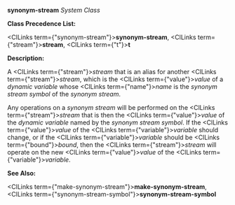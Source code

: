 **synonym-stream** *System Class* 



**Class Precedence List:** 



<ClLinks  term={"synonym-stream"}><b>synonym-stream</b></ClLinks>, <ClLinks  term={"stream"}><b>stream</b></ClLinks>, <ClLinks  term={"t"}><b>t</b></ClLinks> 



**Description:** 



A <ClLinks  term={"stream"}><i>stream</i></ClLinks> that is an alias for another <ClLinks  term={"stream"}><i>stream</i></ClLinks>, which is the <ClLinks  term={"value"}><i>value</i></ClLinks> of a *dynamic variable* whose <ClLinks  term={"name"}><i>name</i></ClLinks> is the *synonym stream symbol* of the *synonym stream*. 



Any operations on a *synonym stream* will be performed on the <ClLinks  term={"stream"}><i>stream</i></ClLinks> that is then the <ClLinks  term={"value"}><i>value</i></ClLinks> of the *dynamic variable* named by the *synonym stream symbol*. If the <ClLinks  term={"value"}><i>value</i></ClLinks> of the <ClLinks  term={"variable"}><i>variable</i></ClLinks> should change, or if the <ClLinks  term={"variable"}><i>variable</i></ClLinks> should be <ClLinks  term={"bound"}><i>bound</i></ClLinks>, then the <ClLinks  term={"stream"}><i>stream</i></ClLinks> will operate on the new <ClLinks  term={"value"}><i>value</i></ClLinks> of the <ClLinks  term={"variable"}><i>variable</i></ClLinks>. 



**See Also:** 



<ClLinks  term={"make-synonym-stream"}><b>make-synonym-stream</b></ClLinks>, <ClLinks  term={"synonym-stream-symbol"}><b>synonym-stream-symbol</b></ClLinks> 







 



 



